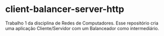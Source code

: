 # client-balancer-server-http
Trabalho 1 da disciplina de Redes de Computadores. Esse repositório cria uma aplicação Cliente/Servidor com um Balanceador como intermediário.
